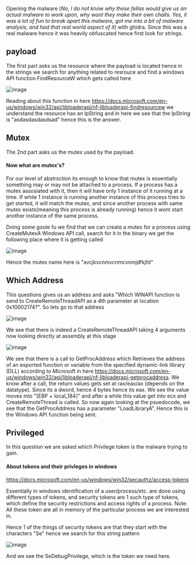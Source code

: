 
Opening the malware (*No, I do not know why these fellas would give us an actual malware to work upon, why wont they make their own challs. Yes, it was a lot of fun to break apart this malware, got me into a bit of malware analysis, and had that real world aspect of it*) with ghidra.
Since this was a real malware hence it was heavily obfuscated hence first look for strings.

## payload

The first part asks us the resource where the payload is located hence in the strings we search for anything related to resrouce and find a windows API function FindResourceW which gets called here

![image](https://user-images.githubusercontent.com/64488123/167387445-46764635-b5c1-445e-8d9d-27c686faf7af.png)

Reading about this function in here https://docs.microsoft.com/en-us/windows/win32/api/libloaderapi/nf-libloaderapi-findresourcew we understand the resource has an lpString and in here we see that the lpString is "asdasdasdasdsad" hence this is the answer.

## Mutex

The 2nd part asks us the mutex used by the payload.
#### Now what are mutex's?

For our level of abstrsction its enough to know that mutex is essentially something may or may not be attached to a process. If a process has a mutex assosiated with it, then it will have only 1 instance of it running at a time. If while 1 instance is running another instance of this process tries to get started, it will match the mutex, and since another process with same mutex exists(meaning this process is already running) hence it wont start another instance of the same process.

Doing some goole fu we find that we can create a mutex for a process using CreateMutexA Windows API call, search for it in the binary we get the following place where it is getting called

![image](https://user-images.githubusercontent.com/64488123/167389016-4f9230e7-a3e2-4e34-85ad-2575379109e2.png)

Hence the mutex name here is "avcjkvcnmvcnmcvnmjdfkjfd"

## Which Address

This questions gives us an address and asks "Which WINAPI function is send to CreateRemoteThreadAPI as a 4th parameter at location 0x10002174?".
So lets go to that address

![image](https://user-images.githubusercontent.com/64488123/167389513-f4c8c070-23cd-4bbc-a94e-887365292c05.png)

We see that there is indeed a CreateRemoteThreadAPI taking 4 arguments now looking directly at assembly at this stage

![image](https://user-images.githubusercontent.com/64488123/167389754-119b1ae4-4f13-4ce3-9119-798e21f6368d.png)

We see that there is a call to GetProcAddress which Retrieves the address of an exported function or variable from the specified dynamic-link library (DLL) according to Microsoft in here https://docs.microsoft.com/en-us/windows/win32/api/libloaderapi/nf-libloaderapi-getprocaddress. 
We know after a call, the return values gets set at rax/eax/ax (depends on the datatype). Since its a dword, hence 4 bytes hence its eax. We see the value moves into "[EBP + local_184]" and after a while this value get into ecx and CreateRemoteThread is called. So now again looking at the psuedocode, we see that the GetProcAddress has a parameter "LoadLibraryA". Hence this is the Windows API function being sent.

## Privileged

In this question we are asked which Privilege token is the malware trying to gain.

#### About tokens and their privleges in windows

https://docs.microsoft.com/en-us/windows/win32/secauthz/access-tokens

Essentially in windows identification of a user/process/etc. are done using different types of tokens, and security tokens are 1 such type of tokens, which define the security restrictions and access rights of a process.
Note: All these token are all in memory of the particular process we are interested in.

Hence 1 of the things of security tokens are that they start with the characters "Se" hence we search for this string pattern 

![image](https://user-images.githubusercontent.com/64488123/167391639-202a8e70-30e4-4db6-a053-12c47a67923c.png)

And we see the SeDebugPrivilege, which is the token we need here.
